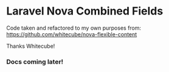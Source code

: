 # Laravel Nova Combined Fields

Code taken and refactored to my own purposes from:
https://github.com/whitecube/nova-flexible-content

Thanks Whitecube!

### Docs coming later!
